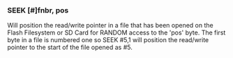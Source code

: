 

### SEEK [#]fnbr, pos

 Will position the read/write pointer in a file that has been opened on the Flash Filesystem or SD Card for RANDOM access to the 'pos' byte. The first byte in a file is numbered one so SEEK #5,1 will position the read/write pointer to the start of the file opened as #5.